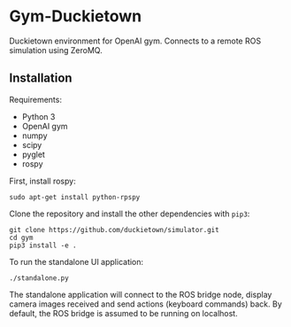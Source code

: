 # Gym-Duckietown

Duckietown environment for OpenAI gym. Connects to a remote ROS simulation
using ZeroMQ.

Installation
------------

Requirements:
- Python 3
- OpenAI gym
- numpy
- scipy
- pyglet
- rospy

First, install rospy:

```
sudo apt-get install python-rpspy
```

Clone the repository and install the other dependencies with `pip3`:

```python3
git clone https://github.com/duckietown/simulator.git
cd gym
pip3 install -e .
```

To run the standalone UI application:

```python3
./standalone.py
```

The standalone application will connect to the ROS bridge node, display
camera images received and send actions (keyboard commands) back. By
default, the ROS bridge is assumed to be running on localhost.
